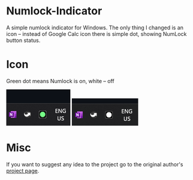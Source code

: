 # Numlock-Indicator
A simple numlock indicator for Windows.
The only thing I changed is an icon – instead of Google Calc icon there is simple dot, showing NumLock button status.


# Icon
Green dot means Numlock is on, white – off

<img src="https://raw.githubusercontent.com/Myron472/Numlock-Indicator-Dot-Icon/master/images/on.png"/> <img src="https://raw.githubusercontent.com/Myron472/Numlock-Indicator-Dot-Icon/master/images/off.png"/>

# Misc
If you want to suggest any idea to the project go to the original author's [project page](https://github.com/determ1ne/Numlock-Indicator). 
